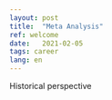 ```yaml
---
layout: post
title:  "Meta Analysis"
ref: welcome
date:   2021-02-05
tags: career
lang: en
---
```

Historical perspective
